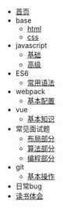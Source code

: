 - [首页](/)
- base
  + [html](/list/html)
  + [css](/list/css)
- javascript
  - [基础](/list/js-base)
  - [高级](/list/js-senior)
- ES6
  - [常用语法](/list/es6-grammar)
- webpack
  - [基本配置](/list/base-config)
- vue
  - [基本知识](/list/base-know)
- 常见面试题
  - [布局部分](/list/interview/layout)
  - [算法部分](/list/interview/algorithm)
  - [编程部分](/list/interview/program)
- git
  - [基本操作](/list/git.md)
- 日常bug
- [读书体会](/list/read)
  